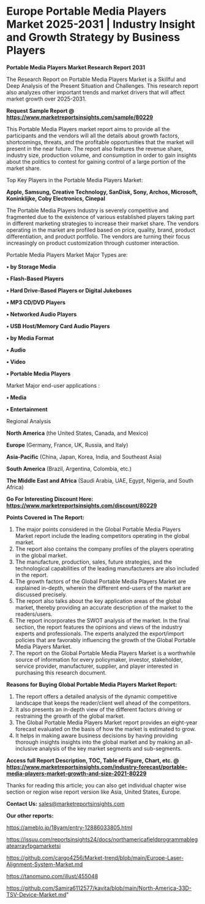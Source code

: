# Europe Portable Media Players Market 2025-2031 | Industry Insight and Growth Strategy by Business Players

<strong>Portable Media Players Market Research Report 2031</strong>

The Research Report on Portable Media Players Market is a Skillful and Deep Analysis of the Present Situation and Challenges. This research report also analyzes other important trends and market drivers that will affect market growth over 2025-2031.

<strong>Request Sample Report @ <a href=https://www.marketreportsinsights.com/sample/80229>https://www.marketreportsinsights.com/sample/80229</a></strong>

This Portable Media Players market report aims to provide all the participants and the vendors will all the details about growth factors, shortcomings, threats, and the profitable opportunities that the market will present in the near future. The report also features the revenue share, industry size, production volume, and consumption in order to gain insights about the politics to contest for gaining control of a large portion of the market share.

Top Key Players in the Portable Media Players Market:

<strong>Apple, Samsung, Creative Technology, SanDisk, Sony, Archos, Microsoft, Koninklijke, Coby Electronics, Cinepal</strong>

The Portable Media Players Industry is severely competitive and fragmented due to the existence of various established players taking part in different marketing strategies to increase their market share. The vendors operating in the market are profiled based on price, quality, brand, product differentiation, and product portfolio. The vendors are turning their focus increasingly on product customization through customer interaction.

Portable Media Players Market Major Types are:

<strong>• by Storage Media

• Flash-Based Players

• Hard Drive-Based Players or Digital Jukeboxes

• MP3 CD/DVD Players

• Networked Audio Players

• USB Host/Memory Card Audio Players

• by Media Format

• Audio

• Video

• Portable Media Players</strong>

Market Major end-user applications :

<strong>• Media

• Entertainment</strong>

Regional Analysis

</u><strong><b>North America</b></strong> (the United States, Canada, and Mexico)

<strong><b>Europe </b></strong>(Germany, France, UK, Russia, and Italy)

<strong><b>Asia-Pacific</b></strong> (China, Japan, Korea, India, and Southeast Asia)

<strong><b>South America</b></strong> (Brazil, Argentina, Colombia, etc.)

<strong><b>The Middle East and Africa</b></strong> (Saudi Arabia, UAE, Egypt, Nigeria, and South Africa)

<strong>Go For Interesting Discount Here: <a href=https://www.marketreportsinsights.com/discount/80229>https://www.marketreportsinsights.com/discount/80229</a></strong>

<strong>Points Covered in The Report:</strong>
<ol>
  <li>The major points considered in the Global Portable Media Players Market report include the leading competitors operating in the global market.</li>
  <li>The report also contains the company profiles of the players operating in the global market.</li>
  <li>The manufacture, production, sales, future strategies, and the technological capabilities of the leading manufacturers are also included in the report.</li>
  <li>The growth factors of the Global Portable Media Players Market are explained in-depth, wherein the different end-users of the market are discussed precisely.</li>
  <li>The report also talks about the key application areas of the global market, thereby providing an accurate description of the market to the readers/users.</li>
  <li>The report incorporates the SWOT analysis of the market. In the final section, the report features the opinions and views of the industry experts and professionals. The experts analyzed the export/import policies that are favorably influencing the growth of the Global Portable Media Players Market.</li>
  <li>The report on the Global Portable Media Players Market is a worthwhile source of information for every policymaker, investor, stakeholder, service provider, manufacturer, supplier, and player interested in purchasing this research document.</li>
</ol>
<strong>Reasons for Buying Global Portable Media Players Market Report:</strong>

<ol>
  <li>The report offers a detailed analysis of the dynamic competitive landscape that keeps the reader/client well ahead of the competitors.</li>
  <li>It also presents an in-depth view of the different factors driving or restraining the growth of the global market.</li>
  <li>The Global Portable Media Players Market report provides an eight-year forecast evaluated on the basis of how the market is estimated to grow.</li>
  <li>It helps in making aware business decisions by having providing thorough insights insights into the global market and by making an all-inclusive analysis of the key market segments and sub-segments.</li>
</ol>
<strong>Access full Report Description, TOC, Table of Figure, Chart, etc. @ <a href=https://www.marketreportsinsights.com/industry-forecast/portable-media-players-market-growth-and-size-2021-80229>https://www.marketreportsinsights.com/industry-forecast/portable-media-players-market-growth-and-size-2021-80229</a></strong>


Thanks for reading this article; you can also get individual chapter wise section or region wise report version like Asia, United States, Europe.

<strong>Contact Us:</strong>
sales@marketreportsinsights.com

<strong>Our other reports:</strong>

<a href=https://ameblo.jp/18yam/entry-12886033805.html>https://ameblo.jp/18yam/entry-12886033805.html</a>

<a href=https://issuu.com/reportsinsights24/docs/northamericafieldprogrammablegatearrayfpgamarketsi>https://issuu.com/reportsinsights24/docs/northamericafieldprogrammablegatearrayfpgamarketsi</a>

<a href=https://github.com/cargo4256/Market-trend/blob/main/Europe-Laser-Alignment-System-Market.md>https://github.com/cargo4256/Market-trend/blob/main/Europe-Laser-Alignment-System-Market.md</a>

<a href=https://tanomuno.com/illust/455048>https://tanomuno.com/illust/455048</a>

<a href=https://github.com/Samira6112577/kavita/blob/main/North-America-33D-TSV-Device-Market.md>https://github.com/Samira6112577/kavita/blob/main/North-America-33D-TSV-Device-Market.md</a>"
